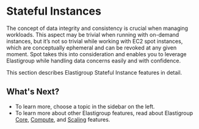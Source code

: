 # Stateful Instances

The concept of data integrity and consistency is crucial when managing workloads. This aspect may be trivial when running with on-demand instances, but it’s not so trivial while working with EC2 spot instances, which are conceptually ephemeral and can be revoked at any given moment. Spot takes this into consideration and enables you to leverage Elastigroup while handling data concerns easily and with confidence.

This section describes Elastigroup Stateful Instance features in detail.

## What's Next?
* To learn more, choose a topic in the sidebar on the left.
* To learn more about other Elastigroup features, read about Elastigroup [Core](elastigroup/features/core-features/), [Compute](elastigroup/features/compute/), and [Scaling](elastigroup/features/scaling/) features.
